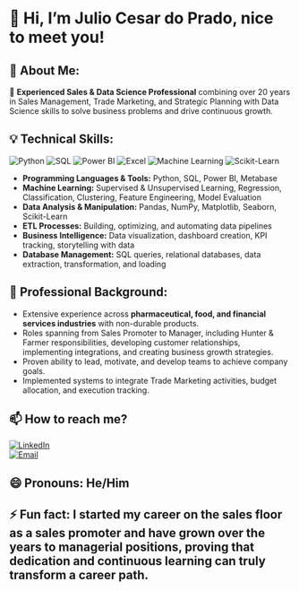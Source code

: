 # 👏 Hi, I’m Julio Cesar do Prado, nice to meet you! 

## 🚀 About Me:

🌟 **Experienced Sales & Data Science Professional** combining over 20 years in Sales Management, Trade Marketing, and Strategic Planning with Data Science skills to solve business problems and drive continuous growth.

## 💡 Technical Skills:
![Python](https://img.shields.io/badge/Python-3776AB?style=for-the-badge&logo=python&logoColor=white)
![SQL](https://img.shields.io/badge/SQL-025E8A?style=for-the-badge&logo=postgresql&logoColor=white)
![Power BI](https://img.shields.io/badge/Power_BI-F2C811?style=for-the-badge&logo=powerbi&logoColor=white)
![Excel](https://img.shields.io/badge/Microsoft_Excel-217346?style=for-the-badge&logo=microsoft-excel&logoColor=white)
![Machine Learning](https://img.shields.io/badge/Machine_Learning-gray?style=for-the-badge&logo=artificial-intelligence&logoColor=white)
![Scikit-Learn](https://img.shields.io/badge/Scikit--Learn-005CA0?style=for-the-badge&logo=scikit-learn&logoColor=white)

- **Programming Languages & Tools:** Python, SQL, Power BI, Metabase
- **Machine Learning:** Supervised & Unsupervised Learning, Regression, Classification, Clustering, Feature Engineering, Model Evaluation
- **Data Analysis & Manipulation:** Pandas, NumPy, Matplotlib, Seaborn, Scikit-Learn
- **ETL Processes:** Building, optimizing, and automating data pipelines
- **Business Intelligence:** Data visualization, dashboard creation, KPI tracking, storytelling with data
- **Database Management:** SQL queries, relational databases, data extraction, transformation, and loading

## 💼 Professional Background:

- Extensive experience across **pharmaceutical, food, and financial services industries** with non-durable products.
- Roles spanning from Sales Promoter to Manager, including Hunter & Farmer responsibilities, developing customer relationships, implementing integrations, and creating business growth strategies.
- Proven ability to lead, motivate, and develop teams to achieve company goals.
- Implemented systems to integrate Trade Marketing activities, budget allocation, and execution tracking.

## 📫 How to reach me? 

[![LinkedIn](https://img.shields.io/badge/LinkedIn-0077B5?style=for-the-badge&logo=linkedin&logoColor=white)](https://www.linkedin.com/in/juliocesardoprado)  
[![Email](https://img.shields.io/badge/Email-D14836?style=for-the-badge&logo=gmail&logoColor=white)](mailto:pradoj01@hotmail.com)

## 😄 Pronouns: He/Him  
## ⚡ Fun fact: I started my career on the sales floor as a sales promoter and have grown over the years to managerial positions, proving that dedication and continuous learning can truly transform a career path.
